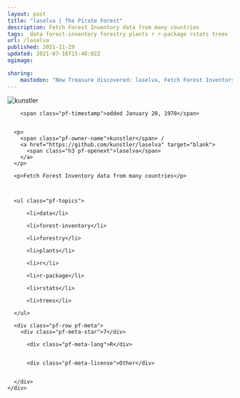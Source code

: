 ```yaml
---
layout: post
title: "laselva | The Pirate Forest"
description: Fetch Forest Inventory data from many countries
tags:  data forest-inventory forestry plants r r-package rstats trees
url: /laselva
published: 2021-11-29
updated: 2021-07-16T15:40:02Z
ogimage: 

sharing:
    mastodon: "New Treasure discovered: laselva, Fetch Forest Inventory data from many countries"
---
```

<div class="pf-night-sky-spacer">
    <div id="pf-night-sky" data-stars="7" data-owner="kunstler" data-repo="laselva"></div>
    <div class="">
        <dialog>
            Inhalt des Dialogs
        </dialog>
    </div>
</div>


<div class="pf-row pf-pirate pf-small-column" data-pirate-id="EhbkP3j2zxBEayacwY08U">
    <div>
      <!--<a href="https://github.com/kunstler" target="blank">-->
        <div class="pf-pirate-avatar">
          <div class="pf-cross pf-clickable"  onclick="collect('EhbkP3j2zxBEayacwY08U'); return false;"></div>
          <img src="https://avatars.githubusercontent.com/u/4505188?v=4" title="kunstler" alt="kunstler"/>
      </div>
      <!--</a>
      <div class="pf-pirate-actions">
        <a class="pf-treasure-add"  title="save in my treasure chest" onclick="collect('EhbkP3j2zxBEayacwY08U'); return false;" href="#">
          <img src="./assets/coin.svg" alt="treasure"/>
        </a>
        <a class="pf-treasure-remove" onclick="throwAway('EhbkP3j2zxBEayacwY08U'); return false;">remove</a>
      </div>-->
    </div>
    <div class="pf-ship">
      
        <span class="pf-timestamp">added January 20, 1970</span>
      
      
      <p>
        <span class="pf-owner-name">kunstler</span> / 
        <a href="https://github.com/kunstler/laselva" target="blank">
          <span class="h3 pf-openext">laselva</span>
        </a>
      </p>

      <p>Fetch Forest Inventory data from many countries</p>

      

      <ul class="pf-topics">
        
          <li>data</li>
        
          <li>forest-inventory</li>
        
          <li>forestry</li>
        
          <li>plants</li>
        
          <li>r</li>
        
          <li>r-package</li>
        
          <li>rstats</li>
        
          <li>trees</li>
        
      </ul>

      <div class="pf-row pf-meta">
        <div class="pf-meta-star">7</div>
        
          <div class="pf-meta-lang">R</div>
        
        
          <div class="pf-meta-license">Other</div>
        
        
      </div>
    </div>
  </div>
